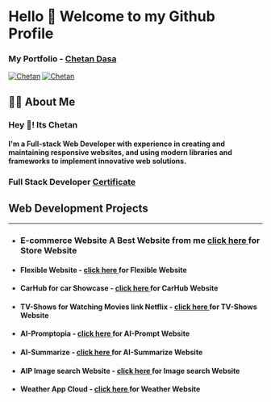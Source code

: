 <h1>Hello 👋 Welcome to my Github Profile</h1>

<h3>My Portfolio - <a href="https://3d-portfolio-chetan.vercel.app/">Chetan Dasa</a></h3>

[![Chetan](https://img.shields.io/badge/LinkedIn-0077B5?style=for-the-badge&logo=linkedin&logoColor=white)](https://www.linkedin.com/in/chetan-dasa-878946250/)
[![Chetan](https://img.shields.io/badge/Instagram-E4405F?style=for-the-badge&logo=instagram&logoColor=white)](https://www.instagram.com/thedasachetan2814/)

<h2>🙋‍♂️ About Me</h2>
<h3>Hey 👋! Its Chetan</h3>
<h4>I'm a Full-stack Web Developer with experience in creating and maintaining responsive websites, and using modern libraries and frameworks to implement innovative web solutions.
</h4>
<h3>Full Stack Developer <a href="https://drive.google.com/file/d/1Q2tpijI0OuBvFCGMlgUvtkp0AXUxVbId/view?usp=drive_link">Certificate </a></h3>

<h2>Web Development Projects</h2>
<hr />
<ul>
<li><h3>E-commerce Website A Best Website from me <a href="https://ecommerce-store-ruby.vercel.app/">click here </a>for Store Website</h3></li>
<li><h4>Flexible Website - <a href="https://grafbase-flexible.vercel.app/">click here </a>for Flexible Website</h4></li>
<li><h4>CarHub for car Showcase - <a href="https://carhub-cd.vercel.app/">click here </a>for CarHub Website</h4></li>
<li><h4>TV-Shows for Watching Movies link Netflix - <a href="https://tvshowsclone.vercel.app/">click here </a>for TV-Shows Website</h4></li>
<li><h4>AI-Promptopia - <a href="https://ai-promptopiaweb.vercel.app/">click here </a>for AI-Prompt Website</h4></li>
<li><h4>AI-Summarize - <a href="https://summz-ai.netlify.app">click here </a>for AI-Summarize Website</h4></li>
<li><h4>AIP Image search Website - <a href="https://movie-website-sage.vercel.app/">click here </a>for Image search Website</h4></li>
<li><h4>Weather App Cloud - <a href="https://weatherappcloud.vercel.app/">click here </a>for Weather Website</h4></li>
</ul>
<!-- <h3>WordPress Projects</h3>
<ul>
<li><h3>Wordpress - <a href="https://wordpressfirstcd.000webhostapp.com/">click here </a>for Website</h3></li>
</ul> -->

